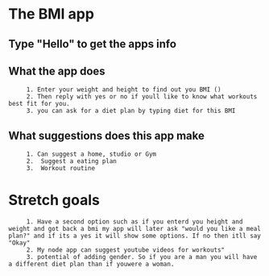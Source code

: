 # The BMI app
## Type "Hello" to get the apps info

## What the app does
         1. Enter your weight and height to find out you BMI ()
         2. Then reply with yes or no if youll like to know what workouts best fit for you.
         3. you can ask for a diet plan by typing diet for this BMI
         



## What suggestions does this app make
         1. Can suggest a home, studio or Gym 
         2.  Suggest a eating plan
         3.  Workout routine
   

# Stretch goals

         1. Have a second option such as if you enterd you height and weight and got back a bmi my app will later ask "would you like a meal plan?" and if its a yes it will show some options. If no then itll say "Okay"
         2. My node app can suggest youtube videos for workouts"
         3. potential of adding gender. So if you are a man you will have a different diet plan than if youwere a woman.